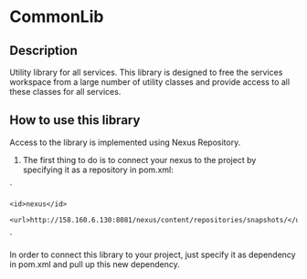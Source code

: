 # CommonLib
## Description
Utility library for all services.
This library is designed to free the services workspace from a large number of utility classes and provide access to all these classes for all services.

## How to use this library
Access to the library is implemented using Nexus Repository.
1. The first thing to do is to connect your nexus to the project by specifying it as a repository in pom.xml:

`<repositories>

<repository>
		
	<id>nexus</id>
			
	<url>http://158.160.6.130:8081/nexus/content/repositories/snapshots/</url>
			
</repository>
	
</repositories>`
	
In order to connect this library to your project, just specify it as dependency in pom.xml and pull up this new dependency.
